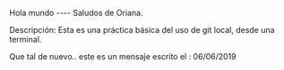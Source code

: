 Hola mundo ----
		Saludos de Oriana.

Descripción: Esta es una práctica
básica del uso de git local, desde una
terminal.

Que tal de nuevo.. este es un mensaje escrito el : 06/06/2019